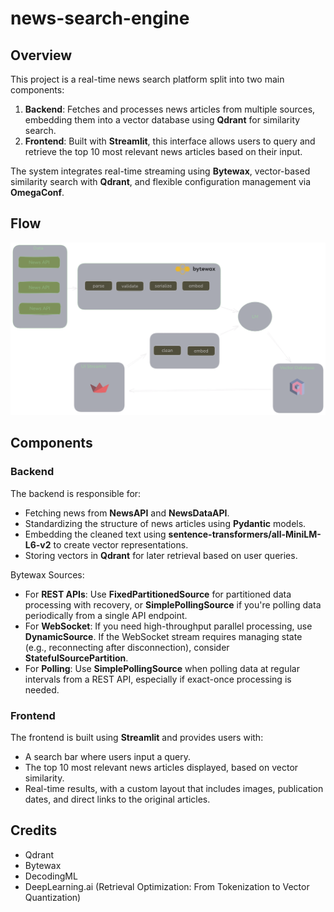 # news-search-engine

## Overview
This project is a real-time news search platform split into two main components:
1. **Backend**: Fetches and processes news articles from multiple sources, embedding them into a vector database using **Qdrant** for similarity search.
2. **Frontend**: Built with **Streamlit**, this interface allows users to query and retrieve the top 10 most relevant news articles based on their input.

The system integrates real-time streaming using **Bytewax**, vector-based similarity search with **Qdrant**, and flexible configuration management via **OmegaConf**.


## Flow
![Project Logo](./diagram.png)


## Components

### Backend
The backend is responsible for:
- Fetching news from **NewsAPI** and **NewsDataAPI**.
- Standardizing the structure of news articles using **Pydantic** models.
- Embedding the cleaned text using **sentence-transformers/all-MiniLM-L6-v2** to create vector representations.
- Storing vectors in **Qdrant** for later retrieval based on user queries.


Bytewax Sources:

- For **REST APIs**: Use **FixedPartitionedSource** for partitioned data processing with recovery, or **SimplePollingSource** if you're polling data periodically from a single API endpoint.
- For **WebSocket**: If you need high-throughput parallel processing, use **DynamicSource**. If the WebSocket stream requires managing state (e.g., reconnecting after disconnection), consider **StatefulSourcePartition**.
- For **Polling**: Use **SimplePollingSource** when polling data at regular intervals from a REST API, especially if exact-once processing is needed.


### Frontend
The frontend is built using **Streamlit** and provides users with:
- A search bar where users input a query.
- The top 10 most relevant news articles displayed, based on vector similarity.
- Real-time results, with a custom layout that includes images, publication dates, and direct links to the original articles.



## Credits
- Qdrant 
- Bytewax
- DecodingML 
- DeepLearning.ai (Retrieval Optimization: From Tokenization to Vector Quantization)
